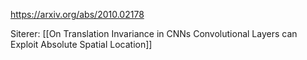https://arxiv.org/abs/2010.02178

Siterer: [[On Translation Invariance in CNNs Convolutional Layers can Exploit Absolute Spatial Location]]